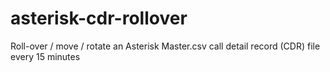 asterisk-cdr-rollover
=====================

Roll-over / move / rotate an Asterisk Master.csv call detail record (CDR) file every 15 minutes